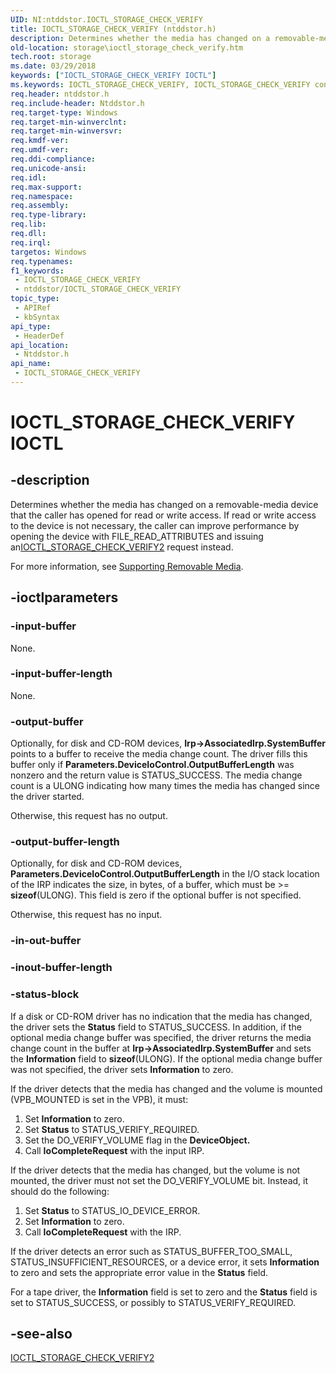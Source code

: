 ```yaml
---
UID: NI:ntddstor.IOCTL_STORAGE_CHECK_VERIFY
title: IOCTL_STORAGE_CHECK_VERIFY (ntddstor.h)
description: Determines whether the media has changed on a removable-media device that the caller has opened for read or write access.
old-location: storage\ioctl_storage_check_verify.htm
tech.root: storage
ms.date: 03/29/2018
keywords: ["IOCTL_STORAGE_CHECK_VERIFY IOCTL"]
ms.keywords: IOCTL_STORAGE_CHECK_VERIFY, IOCTL_STORAGE_CHECK_VERIFY control, IOCTL_STORAGE_CHECK_VERIFY control code [Storage Devices], k307_5ec9ef19-a741-4fb9-876e-7cfc35699dbe.xml, ntddstor/IOCTL_STORAGE_CHECK_VERIFY, storage.ioctl_storage_check_verify
req.header: ntddstor.h
req.include-header: Ntddstor.h
req.target-type: Windows
req.target-min-winverclnt: 
req.target-min-winversvr: 
req.kmdf-ver: 
req.umdf-ver: 
req.ddi-compliance: 
req.unicode-ansi: 
req.idl: 
req.max-support: 
req.namespace: 
req.assembly: 
req.type-library: 
req.lib: 
req.dll: 
req.irql: 
targetos: Windows
req.typenames: 
f1_keywords:
 - IOCTL_STORAGE_CHECK_VERIFY
 - ntddstor/IOCTL_STORAGE_CHECK_VERIFY
topic_type:
 - APIRef
 - kbSyntax
api_type:
 - HeaderDef
api_location:
 - Ntddstor.h
api_name:
 - IOCTL_STORAGE_CHECK_VERIFY
---
```


# IOCTL_STORAGE_CHECK_VERIFY IOCTL


## -description

Determines whether the media has changed on a removable-media device that the caller has opened for read or write access. If read or write access to the device is not necessary, the caller can improve performance by opening the device with FILE_READ_ATTRIBUTES and issuing an<a href="/windows-hardware/drivers/ddi/ntddstor/ni-ntddstor-ioctl_storage_check_verify2">IOCTL_STORAGE_CHECK_VERIFY2</a> request instead. 

For more information, see <a href="/windows-hardware/drivers/kernel/supporting-removable-media">Supporting Removable Media</a>.

## -ioctlparameters

### -input-buffer

None.

### -input-buffer-length

None.

### -output-buffer

Optionally, for disk and CD-ROM devices, <b>Irp->AssociatedIrp.SystemBuffer</b> points to a buffer to receive the media change count. The driver fills this buffer only if <b>Parameters.DeviceIoControl.OutputBufferLength</b> was nonzero and the return value is STATUS_SUCCESS. The media change count is a ULONG indicating how many times the media has changed since the driver started.

Otherwise, this request has no output.

### -output-buffer-length

Optionally, for disk and CD-ROM devices, <b>Parameters.DeviceIoControl.OutputBufferLength</b> in the I/O stack location of the IRP indicates the size, in bytes, of a buffer, which must be >= <b>sizeof</b>(ULONG). This field is zero if the optional buffer is not specified.

Otherwise, this request has no input.

### -in-out-buffer

### -inout-buffer-length

### -status-block

If a disk or CD-ROM driver has no indication that the media has changed, the driver sets the <b>Status</b> field to STATUS_SUCCESS. In addition, if the optional media change buffer was specified, the driver returns the media change count in the buffer at <b>Irp->AssociatedIrp.SystemBuffer</b> and sets the <b>Information</b> field to <b>sizeof</b>(ULONG). If the optional media change buffer was not specified, the driver sets <b>Information</b> to zero.

If the driver detects that the media has changed and the volume is mounted (VPB_MOUNTED is set in the VPB), it must: 

<ol>
<li>
Set <b>Information</b> to zero.

</li>
<li>
Set <b>Status</b> to STATUS_VERIFY_REQUIRED.

</li>
<li>
Set the DO_VERIFY_VOLUME flag in the <b>DeviceObject.</b>

</li>
<li>
Call <b>IoCompleteRequest</b> with the input IRP.

</li>
</ol>
If the driver detects that the media has changed, but the volume is not mounted, the driver must not set the DO_VERIFY_VOLUME bit. Instead, it should do the following:

<ol>
<li>
Set <b>Status</b> to STATUS_IO_DEVICE_ERROR.

</li>
<li>
Set <b>Information</b> to zero.

</li>
<li>
Call <b>IoCompleteRequest</b> with the IRP.

</li>
</ol>
If the driver detects an error such as STATUS_BUFFER_TOO_SMALL, STATUS_INSUFFICIENT_RESOURCES, or a device error, it sets <b>Information</b> to zero and sets the appropriate error value in the <b>Status</b> field. 

For a tape driver, the <b>Information</b> field is set to zero and the <b>Status</b> field is set to STATUS_SUCCESS, or possibly to STATUS_VERIFY_REQUIRED.

## -see-also

<a href="/windows-hardware/drivers/ddi/ntddstor/ni-ntddstor-ioctl_storage_check_verify2">IOCTL_STORAGE_CHECK_VERIFY2</a>
